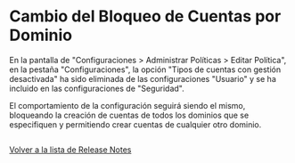 # Cambio del Bloqueo de Cuentas por Dominio

En la pantalla de "Configuraciones > Administrar Políticas > Editar Política", en la pestaña "Configuraciones", la opción "Tipos de cuentas con gestión desactivada" ha sido eliminada de las configuraciones "Usuario" y se ha incluido en las configuraciones de "Seguridad".&#x20;

El comportamiento de la configuración seguirá siendo el mismo, bloqueando la creación de cuentas de todos los dominios que se especifiquen y permitiendo crear cuentas de cualquier otro dominio.

<figure><img src="../../../.gitbook/assets/Captura de tela 2024-04-02 162601.png" alt=""><figcaption></figcaption></figure>

[Volver a la lista de Release Notes](./)&#x20;
